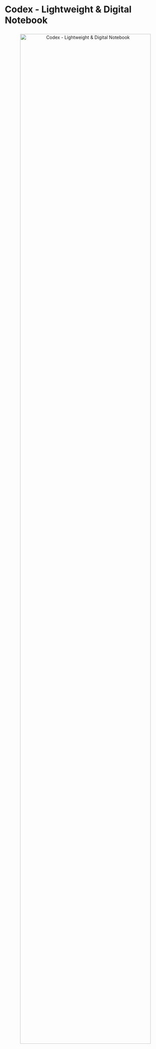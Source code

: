 # Codex - Lightweight & Digital Notebook

<p align="center">
  <a style="display: block; padding: .5em 0; text-align: center;">
    <img alt="Codex - Lightweight & Digital Notebook" border="0" width="90%" src="https://github.com/user-attachments/assets/346ffaf3-adce-4bc0-a424-009dfbd92d2f" />
  </a>
</p>

